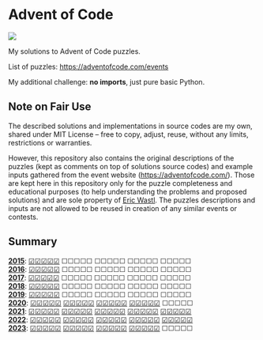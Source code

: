 Advent of Code
==============

![](https://github.com/sdatko/advent-of-code/workflows/tests/badge.svg)

My solutions to Advent of Code puzzles.

List of puzzles: https://adventofcode.com/events

My additional challenge: **no imports**, just pure basic Python.


Note on Fair Use
----------------

The described solutions and implementations in source codes are my own,
shared under MIT License – free to copy, adjust, reuse, without any limits,
restrictions or warranties.

However, this repository also contains the original descriptions of the puzzles
(kept as comments on top of solutions source codes) and example inputs gathered
from the event website (https://adventofcode.com/). Those are kept here in this
repository only for the puzzle completeness and educational purposes (to help
understanding the problems and proposed solutions) and are sole property of
[Eric Wastl](https://was.tl). The puzzles descriptions and inputs are
not allowed to be reused in creation of any similar events or contests.


Summary
-------

[**2015**](./year-2015/): [☑](./year-2015/day-01/)[☑](./year-2015/day-02/)[☑](./year-2015/day-03/)[☑](./year-2015/day-04/)[☑](./year-2015/day-05/) ☐☐☐☐☐ ☐☐☐☐☐ ☐☐☐☐☐ ☐☐☐☐☐\
[**2016**](./year-2016/): [☑](./year-2016/day-01/)[☑](./year-2016/day-02/)[☑](./year-2016/day-03/)[☑](./year-2016/day-04/)[☑](./year-2016/day-05/) ☐☐☐☐☐ ☐☐☐☐☐ ☐☐☐☐☐ ☐☐☐☐☐\
[**2017**](./year-2017/): [☑](./year-2017/day-01/)[☑](./year-2017/day-02/)[☑](./year-2017/day-03/)[☑](./year-2017/day-04/)[☑](./year-2017/day-05/) ☐☐☐☐☐ ☐☐☐☐☐ ☐☐☐☐☐ ☐☐☐☐☐\
[**2018**](./year-2018/): [☑](./year-2018/day-01/)[☑](./year-2018/day-02/)[☑](./year-2018/day-03/)[☑](./year-2018/day-04/)[☑](./year-2018/day-05/) ☐☐☐☐☐ ☐☐☐☐☐ ☐☐☐☐☐ ☐☐☐☐☐\
[**2019**](./year-2019/): [☑](./year-2019/day-01/)[☑](./year-2019/day-02/)[☑](./year-2019/day-03/)[☑](./year-2019/day-04/)[☑](./year-2019/day-05/) ☐☐☐☐☐ ☐☐☐☐☐ ☐☐☐☐☐ ☐☐☐☐☐\
[**2020**](./year-2020/): [☑](./year-2020/day-01/)[☑](./year-2020/day-02/)[☑](./year-2020/day-03/)[☑](./year-2020/day-04/)[☑](./year-2020/day-05/) [☑](./year-2020/day-06/)[☑](./year-2020/day-07/)[☑](./year-2020/day-08/)[☑](./year-2020/day-09/)[☑](./year-2020/day-10/) [☑](./year-2020/day-11/)[☑](./year-2020/day-12/)[☑](./year-2020/day-13/)[☑](./year-2020/day-14/)[☑](./year-2020/day-15/) [☑](./year-2020/day-16/)[☑](./year-2020/day-17/)[☑](./year-2020/day-18/)[☑](./year-2020/day-19/)[☑](./year-2020/day-20/) ☐☐☐☐☐\
[**2021**](./year-2021/): [☑](./year-2021/day-01/)[☑](./year-2021/day-02/)[☑](./year-2021/day-03/)[☑](./year-2021/day-04/)[☑](./year-2021/day-05/) [☑](./year-2021/day-06/)[☑](./year-2021/day-07/)[☑](./year-2021/day-08/)[☑](./year-2021/day-09/)[☑](./year-2021/day-10/) [☑](./year-2021/day-11/)[☑](./year-2021/day-12/)[☑](./year-2021/day-13/)[☑](./year-2021/day-14/)[☑](./year-2021/day-15/) [☑](./year-2021/day-16/)[☑](./year-2021/day-17/)[☑](./year-2021/day-18/)[☑](./year-2021/day-19/)[☑](./year-2021/day-20/) [☑](./year-2021/day-21/)[☑](./year-2021/day-22/)[☑](./year-2021/day-23/)[☑](./year-2021/day-24/)[☑](./year-2021/day-25/)\
[**2022**](./year-2022/): [☑](./year-2022/day-01/)[☑](./year-2022/day-02/)[☑](./year-2022/day-03/)[☑](./year-2022/day-04/)[☑](./year-2022/day-05/) [☑](./year-2022/day-06/)[☑](./year-2022/day-07/)[☑](./year-2022/day-08/)[☑](./year-2022/day-09/)[☑](./year-2022/day-10/) [☑](./year-2022/day-11/)[☑](./year-2022/day-12/)[☑](./year-2022/day-13/)[☑](./year-2022/day-14/)[☑](./year-2022/day-15/) [☑](./year-2022/day-16/)[☑](./year-2022/day-17/)[☑](./year-2022/day-18/)[☑](./year-2022/day-19/)[☑](./year-2022/day-20/) [☑](./year-2022/day-21/)[☑](./year-2022/day-22/)[☑](./year-2022/day-23/)[☑](./year-2022/day-24/)[☑](./year-2022/day-25/)\
[**2023**](./year-2023/): [☑](./year-2023/day-01/)[☑](./year-2023/day-02/)[☑](./year-2023/day-03/)[☑](./year-2023/day-04/)[☑](./year-2023/day-05/) [☑](./year-2023/day-06/)[☑](./year-2023/day-07/)[☑](./year-2023/day-08/)[☑](./year-2023/day-09/)[☑](./year-2023/day-10/) [☑](./year-2023/day-11/)[☑](./year-2023/day-12/)[☑](./year-2023/day-13/)[☑](./year-2023/day-14/)[☑](./year-2023/day-15/) [☑](./year-2023/day-16/)[☑](./year-2023/day-17/)[☑](./year-2023/day-18/)[☑](./year-2023/day-19/)[☑](./year-2023/day-20/) ☐☐☐☐☐
